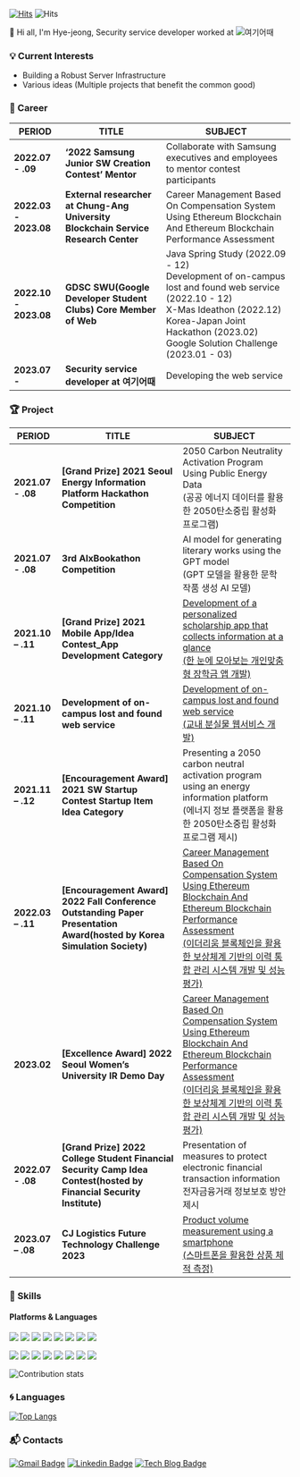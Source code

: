 [![Hits](https://hits.seeyoufarm.com/api/count/incr/badge.svg?url=https%3A%2F%2Fgithub.com%2FPark-HyeJeong&count_bg=%2379C83D&title_bg=%23555555&icon=&icon_color=%23E7E7E7&title=hits&edge_flat=false)](https://hits.seeyoufarm.com) ![Hits](https://img.shields.io/github/followers/Park-HyeJeong?label=Follow)

:wave: Hi all, I'm Hye-jeong, Security service developer worked at ![여기어때](https://img.shields.io/badge/-여기어때-f7323f)

### :bulb: Current Interests
- Building a Robust Server Infrastructure
- Various ideas (Multiple projects that benefit the common good)
  

### 🏢 Career

| PERIOD | TITLE | SUBJECT |
| ------- | ------- | ------- | 
| **2022.07 - .09** | **‘2022 Samsung Junior SW Creation Contest’ Mentor** | Collaborate with Samsung executives and employees to mentor contest participants |
| **2022.03 - 2023.08** | **External researcher at Chung-Ang University Blockchain Service Research Center** | Career Management Based On Compensation System Using Ethereum Blockchain And Ethereum Blockchain Performance Assessment |
| **2022.10 - 2023.08** | **GDSC SWU(Google Developer Student Clubs) Core Member of Web** | Java Spring Study (2022.09 - 12)<br>Development of on-campus lost and found web service (2022.10 - 12)<br>X-Mas Ideathon (2022.12)<br>Korea-Japan Joint Hackathon (2023.02)<br>Google Solution Challenge (2023.01 - 03) |
| **2023.07 -** | **Security service developer at 여기어때** | Developing the web service |  


### 🏆 Project  

| PERIOD | TITLE | SUBJECT |
| ------- | ------- | -------|
| **2021.07 - .08** | **[Grand Prize] 2021 Seoul Energy Information Platform Hackathon Competition** | 2050 Carbon Neutrality Activation Program Using Public Energy Data<br>(공공 에너지 데이터를 활용한 2050탄소중립 활성화 프로그램) | 
| **2021.07 - .08** | **3rd AIxBookathon Competition** | AI model for generating literary works using the GPT model<br>(GPT 모델을 활용한 문학 작품 생성 AI 모델) |
| **2021.10 – .11** | **[Grand Prize] 2021 Mobile App/Idea Contest_App Development Category** | [Development of a personalized scholarship app that collects information at a glance<br>(한 눈에 모아보는 개인맞춤형 장학금 앱 개발)](https://github.com/hye-jeong-park/swucholarship-project) |
| **2021.10 – .11** | **Development of on-campus lost and found web service** | [Development of on-campus lost and found web service<br>(교내 분실물 웹서비스 개발)](https://github.com/GDSC-SWU/2022-02-Web-Dev-Toy-Project-BE) |
| **2021.11 – .12** | **[Encouragement Award] 2021 SW Startup Contest Startup Item Idea Category** | Presenting a 2050 carbon neutral activation program using an energy information platform<br>(에너지 정보 플랫폼을 활용한 2050탄소중립 활성화 프로그램 제시) |
| **2022.03 – .11** | **[Encouragement Award] 2022 Fall Conference Outstanding Paper Presentation Award(hosted by Korea Simulation Society)** | [Career Management Based On Compensation System Using Ethereum Blockchain And Ethereum Blockchain Performance Assessment<br>(이더리움 블록체인을 활용한 보상체계 기반의 이력 통합 관리 시스템 개발 및 성능평가)](https://github.com/ECAC-Education-Cert-And-Community) |
| **2023.02** | **[Excellence Award] 2022 Seoul Women’s University IR Demo Day** | [Career Management Based On Compensation System Using Ethereum Blockchain And Ethereum Blockchain Performance Assessment<br>(이더리움 블록체인을 활용한 보상체계 기반의 이력 통합 관리 시스템 개발 및 성능평가)](https://github.com/ECAC-Education-Cert-And-Community) |  
| **2022.07 - .08** | **[Grand Prize] 2022 College Student Financial Security Camp Idea Contest(hosted by Financial Security Institute)** | Presentation of measures to protect electronic financial transaction information<br>전자금융거래 정보보호 방안 제시 |
| **2023.07 – .08** | **CJ Logistics Future Technology Challenge 2023** | [Product volume measurement using a smartphone<br>(스마트폰을 활용한 상품 체적 측정)](https://github.com/Park-HyeJeong/2023_CJ)|


### 💪 Skills
#### Platforms & Languages
<p>
  <img src="https://img.shields.io/badge/javascript-F7DF1E?style=flat-square&logo=javascript&logoColor=white"/>
  <img src="https://img.shields.io/badge/mysql-4479A1?style=flat-square&logo=mysql&logoColor=white"/>
  <img src="https://img.shields.io/badge/firebase-FFCA28?style=flat-square&logo=firebase&logoColor=white"/>
  <img src="https://img.shields.io/badge/node.js-339933?style=flat-square&logo=node.js&logoColor=white"/>
  <img src="https://img.shields.io/badge/spring-6DB33F?style=flat-square&logo=spring&logoColor=white"/>
  <img src="https://img.shields.io/badge/Java-007396?style=flat-square&logo=Java&logoColor=white"/>
  <img src="https://img.shields.io/badge/html5-E34F26?style=flat-square&logo=html5&logoColor=white"/> 
  <img src="https://img.shields.io/badge/css3-1572B6?style=flat-square&logo=css3&logoColor=white"/> 
</p>
<p>
  <img src="https://img.shields.io/badge/React-61DAFB?style=flat-square&logo=React&logoColor=black"/>
  <img src="https://img.shields.io/badge/Android-3DDC84?style=flat-square&logo=Android&logoColor=white"/>
  <img src="https://img.shields.io/badge/Flutter-02569B?style=flat-square&logo=Flutter&logoColor=white"/>
  <img src="https://img.shields.io/badge/Kotlin-0095D5?style=flat-square&logo=Kotlin&logoColor=white"/> 
  <img src="https://img.shields.io/badge/googlecloud-4285F4?style=flat-square&logo=googlecloud&logoColor=white"/>
  <img src="https://img.shields.io/badge/python-3776AB?style=flat-square&logo=python&logoColor=white"/>
  <img src="https://img.shields.io/badge/tensorflow-FF6F00?style=flat-square&logo=tensorflow&logoColor=white"/>
  <img src="https://img.shields.io/badge/figma-F24E1E?style=flat-square&logo=figma&logoColor=white"/>  
</p>


![Contribution stats](https://github-readme-stats.vercel.app/api?username=Park-HyeJeong&show_icons=true)

### :cyclone: Languages
[![Top Langs](https://github-readme-stats.vercel.app/api/top-langs/?username=Park-HyeJeong&langs_count=5)](https://github.com/anuraghazra/github-readme-stats)

### :mailbox_with_mail: Contacts
[![Gmail Badge](https://img.shields.io/badge/Gmail-d14836?style=flat-square&logo=Gmail&logoColor=white&link=mailto:park061138@gmail.com)](mailto:park061138@gmail.com) [![Linkedin Badge](https://img.shields.io/badge/-LinkedIn-blue?style=flat-square&logo=Linkedin&logoColor=white&link=https://www.linkedin.com/in/hye-jeong-park-0bb36b258)](https://www.linkedin.com/in/hye-jeong-park-0bb36b258) [![Tech Blog Badge](http://img.shields.io/badge/-Tech%20blog-black?style=flat-square&logo=github&link=https://cloud-0611.tistory.com/)](https://cloud-0611.tistory.com/)


<!--| **2021.10 – .11** | **[Grand Prize] 2021 Mobile App/Idea Contest_App Development Category** | [Personalized scholarship app at a glance<br>(한 눈에 모아보는 개인맞춤형 장학금 앱)](https://github.com/Swucholarship-guru2/swucholarship) |-->
